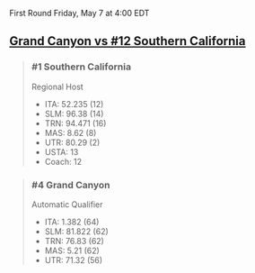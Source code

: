 First Round
Friday, May 7 at 4:00 EDT
## [Grand Canyon vs #12 Southern California](https://www.ncaa.com/game/5833381) 

> ### #1 Southern California  
> Regional Host  
> - ITA: 52.235 (12)  
> - SLM: 96.38 (14)  
> - TRN: 94.471 (16)  
> - MAS: 8.62 (8)  
> - UTR: 80.29 (2)  
> - USTA: 13  
> - Coach: 12  

> ### #4 Grand Canyon  
> Automatic Qualifier  
> - ITA: 1.382 (64)  
> - SLM: 81.822 (62)  
> - TRN: 76.83 (62)  
> - MAS: 5.21 (62)  
> - UTR: 71.32 (56)  